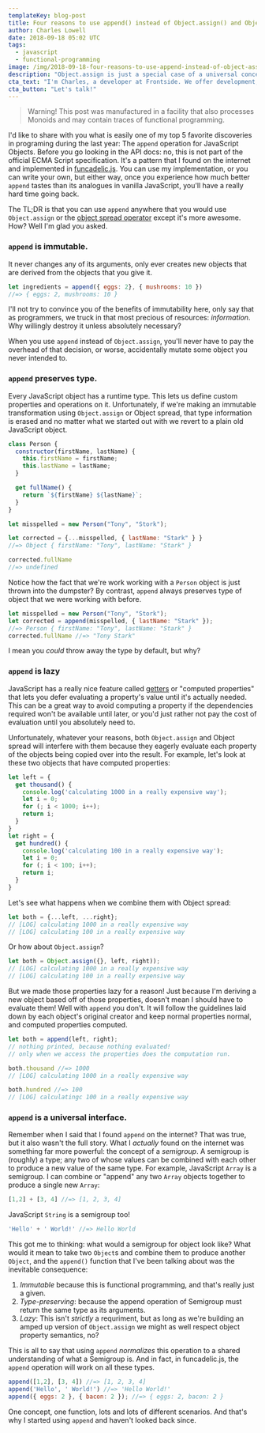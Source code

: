 ```yaml
---
templateKey: blog-post
title: Four reasons to use append() instead of Object.assign() and Object spread
author: Charles Lowell
date: 2018-09-18 05:02 UTC
tags: 
  - javascript
  - functional-programming
image: /img/2018-09-18-four-reasons-to-use-append-instead-of-object-assign-and-object-spread_merge-sign.jpg
description: "Object.assign is just a special case of a universal concept in functional programming. By opting to use a universal function to back this universal concept, you can inherit all kinds of awesome for free."
cta_text: "I'm Charles, a developer at Frontside. We offer development, training and support services that will fast-track your foundations in practical functional programming for JavaScript."
cta_button: "Let's talk!"
---
```


> Warning! This post was manufactured in a facility that also processes Monoids and may contain traces of functional programming.

I'd like to share with you what is easily one of my top 5 favorite discoveries in programing during the last year: The `append` operation for JavaScript Objects. Before you go looking in the API docs: no, this is not part of the official ECMA Script specification. It's a pattern that I found on the internet and implemented in [funcadelic.js](https://github.com/cowboyd/funcadelic.js). You can use my implementation, or you can write your own, but either way, once you experience how much better `append` tastes than its analogues in vanilla JavaScript, you'll have a really hard time going back.

The TL;DR is that you can use `append` anywhere that you would use `Object.assign` or the [object spread operator](https://redux.js.org/recipes/usingobjectspreadoperator) except it's more awesome. How? Well I'm glad you asked.

### `append` is immutable.

It never changes any of its arguments, only ever creates new objects that are derived from the objects that you give it.

```js
let ingredients = append({ eggs: 2}, { mushrooms: 10 })
//=> { eggs: 2, mushrooms: 10 }
```

I'll not try to convince you of the benefits of immutability here, only say that as programmers, we truck in that most precious of resources: _information_. Why willingly destroy it unless absolutely necessary?

When you use `append` instead of `Object.assign`, you'll never have to pay the overhead of that decision, or worse, accidentally mutate some object you never intended to.

### `append` preserves type.

Every JavaScript object has a runtime type. This lets us define custom properties and operations on it. Unfortunately, if we're making an immutable transformation using `Object.assign` or Object spread, that type information is erased and no matter what we started out with we revert to a plain old JavaScript object.

```js
class Person {
  constructor(firstName, lastName) {
    this.firstName = firstName;
    this.lastName = lastName;
  }

  get fullName() {
    return `${firstName} ${lastName}`;
  }
}

let misspelled = new Person("Tony", "Stork");

let corrected = {...misspelled, { lastName: "Stark" } }
//=> Object { firstName: "Tony", lastName: "Stark" }

corrected.fullName
//=> undefined
```

Notice how the fact that we're work working with a `Person` object is just thrown into the dumpster? By contrast, `append` always preserves type of object that we were working with before.

```js
let misspelled = new Person("Tony", "Stork");
let corrected = append(misspelled, { lastName: "Stark" });
//=> Person { firstName: "Tony", lastName: "Stark" }
corrected.fullName //=> "Tony Stark"
```

I mean you _could_ throw away the type by default, but why?

### `append` is lazy

JavaScript has a really nice feature called [getters](https://developer.mozilla.org/en-US/docs/Web/JavaScript/Reference/Functions/get) or "computed properties" that lets you defer evaluating a property's value until it's actually needed. This can be a great way to avoid computing a property if the dependencies required won't be available until later, or you'd just rather not pay the cost of evaluation until you absolutely need to.

Unfortunately, whatever your reasons, both `Object.assign` and Object spread will interfere with them because they eagerly evaluate each property of the objects being copied over into the result. For example, let's look at these two objects that have computed properties:

```js
let left = {
  get thousand() {
    console.log('calculating 1000 in a really expensive way');
    let i = 0;
    for (; i < 1000; i++);
    return i;
  }
}
let right = {
  get hundred() {
    console.log('calculating 100 in a really expensive way');
    let i = 0;
    for (; i < 100; i++);
    return i;
  }
}
```

Let's see what happens when we combine them with Object spread:

```js
let both = {...left, ...right};
// [LOG] calculating 1000 in a really expensive way
// [LOG] calculating 100 in a really expensive way
```

Or how about `Object.assign`?

```js
let both = Object.assign({}, left, right));
// [LOG] calculating 1000 in a really expensive way
// [LOG] calculating 100 in a really expensive way
```

But we made those properties lazy for a reason! Just because I'm deriving a new object based off of those properties, doesn't mean I should have to evaluate them! Well with `append` you don't. It will follow the guidelines laid down by each object's original creator and keep normal properties normal, and computed properties computed.

```js
let both = append(left, right);
// nothing printed, because nothing evaluated!
// only when we access the properties does the computation run.

both.thousand //=> 1000
// [LOG] calculating 1000 in a really expensive way

both.hundred //=> 100
// [LOG] calculatingc 100 in a really expensive way
```

### `append` is a universal interface.

Remember when I said that I found `append` on the internet? That was true, but it also wasn't the full story. What I _actually_ found on the internet was something far more powerful: the concept of a _semigroup_. A semigroup is (roughly) a type; any two of whose values can be combined with each other to produce a new value of the same type. For example, JavaScript `Array` is a semigroup. I can combine or "append" any two `Array` objects together to produce a single new `Array`:

```js
[1,2] + [3, 4] //=> [1, 2, 3, 4]
```

JavaScript `String` is a semigroup too!

```js
'Hello' + ' World!' //=> Hello World
```

This got me to thinking: what would a semigroup for object look like? What would it mean to take two `Object`s and combine them to produce another `Object`, and the `append()` function that I've been talking about was the inevitable consequence:

1. *Immutable* because this is functional programming, and that's really just a given.
2. *Type-preserving*: because the append operation of Semigroup must return the same type as its arguments.
3. *Lazy*: This isn't _strictly_ a requriment, but as long as we're building an amped up version of `Object.assign` we might as well respect object property semantics, no?

This is all to say that using `append` _normalizes_ this operation to a shared understanding of what a Semigroup is. And in fact, in funcadelic.js, the `append` operation will work on all these types.

```js
append([1,2], [3, 4]) //=> [1, 2, 3, 4]
append('Hello', ' World!') //=> 'Hello World!'
append({ eggs: 2 }, { bacon: 2 }); //=> { eggs: 2, bacon: 2 }
```

One concept, one function, lots and lots of different scenarios. And that's why I started using `append` and haven't looked back since.
